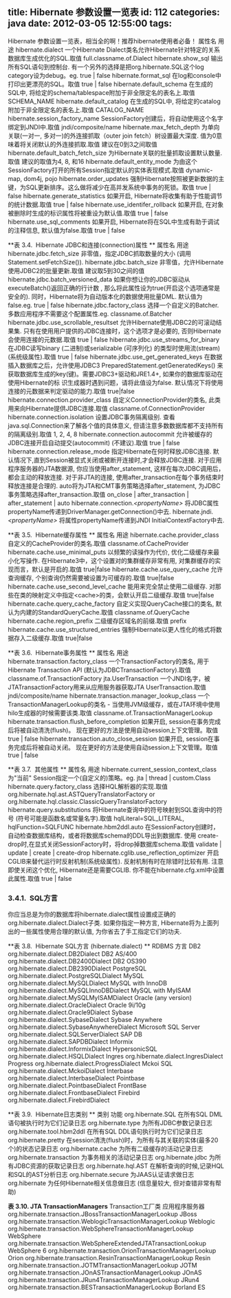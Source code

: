 title: Hibernate 参数设置一览表
id: 112
categories: java
date: 2012-03-05 12:55:00
tags:
---

Hibernate 参数设置一览表，相当全的啊！推荐hibernate使用者必备！
 属性名 用途 hibernate.dialect 一个Hibernate Dialect类名允许Hibernate针对特定的关系数据库生成优化的SQL.<span>取值</span> full.classname.of.Dialect hibernate.show_sql 输出所有SQL语句到控制台. 有一个另外的选择是把org.hibernate.SQL这个log category设为debug。<span>eg.</span> true | false hibernate.format_sql 在log和console中打印出更漂亮的SQL。<span>取值</span> true | false hibernate.default_schema 在生成的SQL中, 将给定的schema/tablespace附加于非全限定名的表名上.<span>取值</span> SCHEMA_NAME hibernate.default_catalog 在生成的SQL中, 将给定的catalog附加于非全限定名的表名上.<span>取值</span> CATALOG_NAME hibernate.session_factory_name SessionFactory创建后，将自动使用这个名字绑定到JNDI中.<span>取值</span> jndi/composite/name hibernate.max_fetch_depth 为单向关联(一对一, 多对一)的外连接抓取（outer join fetch）树设置最大深度. 值为0意味着将关闭默认的外连接抓取.<span>取值</span> 建议在0到3之间取值 hibernate.default_batch_fetch_size 为Hibernate关联的批量抓取设置默认数量.<span>取值</span> 建议的取值为4, 8, 和16 hibernate.default_entity_mode 为由这个SessionFactory打开的所有Session指定默认的实体表现模式.<span>取值</span> dynamic-map, dom4j, pojo hibernate.order_updates 强制Hibernate按照被更新数据的主键，为SQL更新排序。这么做将减少在高并发系统中事务的死锁。<span>取值</span> true | false hibernate.generate_statistics 如果开启, Hibernate将收集有助于性能调节的统计数据.<span>取值</span> true | false hibernate.use_identifer_rollback 如果开启, 在对象被删除时生成的标识属性将被重设为默认值.<span>取值</span> true | false hibernate.use_sql_comments 如果开启, Hibernate将在SQL中生成有助于调试的注释信息, 默认值为false.<span>取值</span> true | false

**表 3.4.&nbsp; Hibernate JDBC和连接(connection)属性 **
 属性名 用途 hibernate.jdbc.fetch_size 非零值，指定JDBC抓取数量的大小 (调用Statement.setFetchSize()). hibernate.jdbc.batch_size 非零值，允许Hibernate使用JDBC2的批量更新.<span>取值</span> 建议取5到30之间的值 hibernate.jdbc.batch_versioned_data 如果你想让你的JDBC驱动从executeBatch()返回正确的行计数 , 那么将此属性设为true(开启这个选项通常是安全的). 同时，Hibernate将为自动版本化的数据使用批量DML. 默认值为false.<span>eg.</span> true | false hibernate.jdbc.factory_class 选择一个自定义的Batcher. 多数应用程序不需要这个配置属性.<span>eg.</span> classname.of.Batcher hibernate.jdbc.use_scrollable_resultset 允许Hibernate使用JDBC2的可滚动结果集. 只有在使用用户提供的JDBC连接时，这个选项才是必要的, 否则Hibernate会使用连接的元数据.<span>取值</span> true | false hibernate.jdbc.use_streams_for_binary 在JDBC读写binary (二进制)或serializable (可序列化) 的类型时使用流(stream)(系统级属性).<span>取值</span> true | false hibernate.jdbc.use_get_generated_keys 在数据插入数据库之后，允许使用JDBC3 PreparedStatement.getGeneratedKeys() 来获取数据库生成的key(键)。需要JDBC3+驱动和JRE1.4+, 如果你的数据库驱动在使用Hibernate的标 识生成器时遇到问题，请将此值设为false. 默认情况下将使用连接的元数据来判定驱动的能力.<span>取值</span> true|false hibernate.connection.provider_class 自定义ConnectionProvider的类名, 此类用来向Hibernate提供JDBC连接.<span>取值</span> classname.of.ConnectionProvider hibernate.connection.isolation 设置JDBC事务隔离级别. 查看java.sql.Connection来了解各个值的具体意义, 但请注意多数数据库都不支持所有的隔离级别.<span>取值</span> 1, 2, 4, 8 hibernate.connection.autocommit 允许被缓存的JDBC连接开启自动提交(autocommit) (不建议).<span>取值</span> true | false hibernate.connection.release_mode 指定Hibernate在何时释放JDBC连接. 默认情况下,直到Session被显式关闭或被断开连接时,才会释放JDBC连接. 对于应用程序服务器的JTA数据源, 你应当使用after_statement, 这样在每次JDBC调用后，都会主动的释放连接. 对于非JTA的连接, 使用after_transaction在每个事务结束时释放连接是合理的. auto将为JTA和CMT事务策略选择after_statement, 为JDBC事务策略选择after_transaction.<span>取值</span> on_close | after_transaction | after_statement | auto hibernate.connection.<span>_&lt;propertyName&gt;_</span> 将JDBC属性propertyName传递到DriverManager.getConnection()中去. hibernate.jndi.<span>_&lt;propertyName&gt;_</span> 将属性propertyName传递到JNDI InitialContextFactory中去.

**表 3.5.&nbsp; Hibernate缓存属性 **
 属性名 用途 hibernate.cache.provider_class 自定义的CacheProvider的类名.<span>取值</span> classname.of.CacheProvider hibernate.cache.use_minimal_puts 以频繁的读操作为代价, 优化二级缓存来最小化写操作. 在Hibernate3中，这个设置对的集群缓存非常有用, 对集群缓存的实现而言，默认是开启的.<span>取值</span> true|false hibernate.cache.use_query_cache 允许查询缓存, 个别查询仍然需要被设置为可缓存的.<span>取值</span> true|false hibernate.cache.use_second_level_cache 能用来完全禁止使用二级缓存. 对那些在类的映射定义中指定&lt;cache&gt;的类，会默认开启二级缓存.<span>取值</span> true|false hibernate.cache.query_cache_factory 自定义实现QueryCache接口的类名, 默认为内建的StandardQueryCache.<span>取值</span> classname.of.QueryCache hibernate.cache.region_prefix 二级缓存区域名的前缀.<span>取值</span> prefix hibernate.cache.use_structured_entries 强制Hibernate以更人性化的格式将数据存入二级缓存.<span>取值</span> true|false

**表 3.6.&nbsp; Hibernate事务属性 **
 属性名 用途 hibernate.transaction.factory_class 一个TransactionFactory的类名, 用于Hibernate Transaction API (默认为JDBCTransactionFactory).<span>取值</span> classname.of.TransactionFactory jta.UserTransaction 一个JNDI名字，被JTATransactionFactory用来从应用服务器获取JTA UserTransaction.<span>取值</span> jndi/composite/name hibernate.transaction.manager_lookup_class 一个TransactionManagerLookup的类名 - 当使用JVM级缓存，或在JTA环境中使用hilo生成器的时候需要该类.<span>取值</span> classname.of.TransactionManagerLookup hibernate.transaction.flush_before_completion 如果开启, session在事务完成后将被自动清洗(flush)。 现在更好的方法是使用自动session上下文管理。<span>取值</span> true | false hibernate.transaction.auto_close_session 如果开启, session在事务完成后将被自动关闭。 现在更好的方法是使用自动session上下文管理。<span>取值</span> true | false

**表 3.7.&nbsp; 其他属性 **
 属性名 用途 hibernate.current_session_context_class 为&quot;当前&quot; Session指定一个(自定义的)策略。<span>eg.</span> jta | thread | custom.Class hibernate.query.factory_class 选择HQL解析器的实现.<span>取值</span> org.hibernate.hql.ast.ASTQueryTranslatorFactory or org.hibernate.hql.classic.ClassicQueryTranslatorFactory hibernate.query.substitutions 将Hibernate查询中的符号映射到SQL查询中的符号 (符号可能是函数名或常量名字).<span>取值</span> hqlLiteral=SQL_LITERAL, hqlFunction=SQLFUNC hibernate.hbm2ddl.auto 在SessionFactory创建时，自动检查数据库结构，或者将数据库schema的DDL导出到数据库. 使用 create-drop时,在显式关闭SessionFactory时，将drop掉数据库schema.<span>取值</span> validate | update | create | create-drop hibernate.cglib.use_reflection_optimizer 开启CGLIB来替代运行时反射机制(系统级属性). 反射机制有时在除错时比较有用. 注意即使关闭这个优化, Hibernate还是需要CGLIB. 你不能在hibernate.cfg.xml中设置此属性.<span>取值</span> true | false

### 3.4.1.&nbsp; SQL方言

你应当总是为你的数据库将hibernate.dialect属性设置成正确的 org.hibernate.dialect.Dialect子类. 如果你指定一种方言, Hibernate将为上面列出的一些属性使用合理的默认值, 为你省去了手工指定它们的功夫.

**表 3.8.&nbsp; Hibernate SQL方言 (hibernate.dialect) **
 RDBMS 方言 DB2 org.hibernate.dialect.DB2Dialect DB2 AS/400 org.hibernate.dialect.DB2400Dialect DB2 OS390 org.hibernate.dialect.DB2390Dialect PostgreSQL org.hibernate.dialect.PostgreSQLDialect MySQL org.hibernate.dialect.MySQLDialect MySQL with InnoDB org.hibernate.dialect.MySQLInnoDBDialect MySQL with MyISAM org.hibernate.dialect.MySQLMyISAMDialect Oracle (any version) org.hibernate.dialect.OracleDialect Oracle 9i/10g org.hibernate.dialect.Oracle9Dialect Sybase org.hibernate.dialect.SybaseDialect Sybase Anywhere org.hibernate.dialect.SybaseAnywhereDialect Microsoft SQL Server org.hibernate.dialect.SQLServerDialect SAP DB org.hibernate.dialect.SAPDBDialect Informix org.hibernate.dialect.InformixDialect HypersonicSQL org.hibernate.dialect.HSQLDialect Ingres org.hibernate.dialect.IngresDialect Progress org.hibernate.dialect.ProgressDialect Mckoi SQL org.hibernate.dialect.MckoiDialect Interbase org.hibernate.dialect.InterbaseDialect Pointbase org.hibernate.dialect.PointbaseDialect FrontBase org.hibernate.dialect.FrontbaseDialect Firebird org.hibernate.dialect.FirebirdDialect

**表 3.9.&nbsp; Hibernate日志类别 **
 类别 功能 org.hibernate.SQL 在所有SQL DML语句被执行时为它们记录日志 org.hibernate.type 为所有JDBC参数记录日志 org.hibernate.tool.hbm2ddl 在所有SQL DDL语句执行时为它们记录日志 org.hibernate.pretty 在session清洗(flush)时，为所有与其关联的实体(最多20个)的状态记录日志 org.hibernate.cache 为所有二级缓存的活动记录日志 org.hibernate.transaction 为事务相关的活动记录日志 org.hibernate.jdbc 为所有JDBC资源的获取记录日志 org.hibernate.hql.AST 在解析查询的时候,记录HQL和SQL的AST分析日志 org.hibernate.secure 为JAAS认证请求做日志 org.hibernate 为任何Hibernate相关信息做日志 (信息量较大, 但对查错非常有帮助)

**表 3.10\. JTA TransactionManagers**
 Transaction工厂类 应用程序服务器 org.hibernate.transaction.JBossTransactionManagerLookup JBoss org.hibernate.transaction.WeblogicTransactionManagerLookup Weblogic org.hibernate.transaction.WebSphereTransactionManagerLookup WebSphere org.hibernate.transaction.WebSphereExtendedJTATransactionLookup WebSphere 6 org.hibernate.transaction.OrionTransactionManagerLookup Orion org.hibernate.transaction.ResinTransactionManagerLookup Resin org.hibernate.transaction.JOTMTransactionManagerLookup JOTM org.hibernate.transaction.JOnASTransactionManagerLookup JOnAS org.hibernate.transaction.JRun4TransactionManagerLookup JRun4 org.hibernate.transaction.BESTransactionManagerLookup Borland ES
